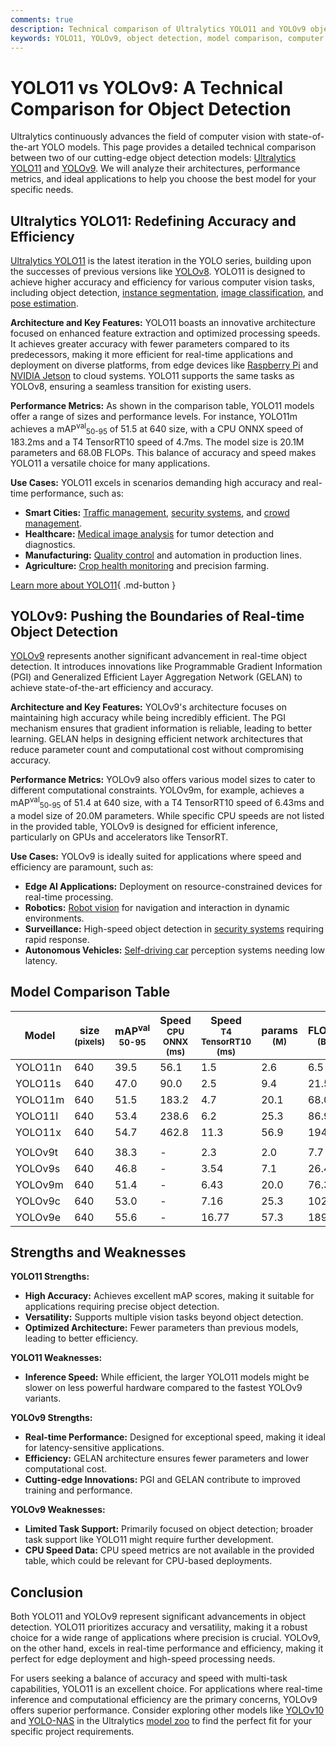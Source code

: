 ```yaml
---
comments: true
description: Technical comparison of Ultralytics YOLO11 and YOLOv9 object detection models, highlighting architecture, performance, use cases, and metrics.
keywords: YOLO11, YOLOv9, object detection, model comparison, computer vision, Ultralytics, AI models, performance metrics, architecture, use cases
---
```


# YOLO11 vs YOLOv9: A Technical Comparison for Object Detection

Ultralytics continuously advances the field of computer vision with state-of-the-art YOLO models. This page provides a detailed technical comparison between two of our cutting-edge object detection models: [Ultralytics YOLO11](https://docs.ultralytics.com/models/yolo11/) and [YOLOv9](https://docs.ultralytics.com/models/yolov9/). We will analyze their architectures, performance metrics, and ideal applications to help you choose the best model for your specific needs.

<script async src="https://cdn.jsdelivr.net/npm/chart.js@3.9.1/dist/chart.min.js"></script>
<script defer src="../../javascript/benchmark.js"></script>

<canvas id="modelComparisonChart" width="1024" height="400" active-models='["YOLO11", "YOLOv9"]'></canvas>

## Ultralytics YOLO11: Redefining Accuracy and Efficiency

[Ultralytics YOLO11](https://docs.ultralytics.com/models/yolo11/) is the latest iteration in the YOLO series, building upon the successes of previous versions like [YOLOv8](https://docs.ultralytics.com/models/yolov8/). YOLO11 is designed to achieve higher accuracy and efficiency for various computer vision tasks, including object detection, [instance segmentation](https://www.ultralytics.com/glossary/instance-segmentation), [image classification](https://docs.ultralytics.com/tasks/classify/), and [pose estimation](https://docs.ultralytics.com/tasks/pose/).

**Architecture and Key Features:**
YOLO11 boasts an innovative architecture focused on enhanced feature extraction and optimized processing speeds. It achieves greater accuracy with fewer parameters compared to its predecessors, making it more efficient for real-time applications and deployment on diverse platforms, from edge devices like [Raspberry Pi](https://docs.ultralytics.com/guides/raspberry-pi/) and [NVIDIA Jetson](https://docs.ultralytics.com/guides/nvidia-jetson/) to cloud systems. YOLO11 supports the same tasks as YOLOv8, ensuring a seamless transition for existing users.

**Performance Metrics:**
As shown in the comparison table, YOLO11 models offer a range of sizes and performance levels. For instance, YOLO11m achieves a mAP<sup>val</sup><sub>50-95</sub> of 51.5 at 640 size, with a CPU ONNX speed of 183.2ms and a T4 TensorRT10 speed of 4.7ms. The model size is 20.1M parameters and 68.0B FLOPs. This balance of accuracy and speed makes YOLO11 a versatile choice for many applications.

**Use Cases:**
YOLO11 excels in scenarios demanding high accuracy and real-time performance, such as:

- **Smart Cities:** [Traffic management](https://www.ultralytics.com/blog/optimizingtraffic-management-with-ultralytics-yolo11), [security systems](https://www.ultralytics.com/blog/security-alarm-system-projects-with-ultralytics-yolov8), and [crowd management](https://www.ultralytics.com/blog/vision-ai-in-crowd-management).
- **Healthcare:** [Medical image analysis](https://www.ultralytics.com/glossary/medical-image-analysis) for tumor detection and diagnostics.
- **Manufacturing:** [Quality control](https://www.ultralytics.com/solutions/ai-in-manufacturing) and automation in production lines.
- **Agriculture:** [Crop health monitoring](https://www.ultralytics.com/blog/real-time-crop-health-monitoring-with-ultralytics-yolo11) and precision farming.

[Learn more about YOLO11](https://docs.ultralytics.com/models/yolo11){ .md-button }

## YOLOv9: Pushing the Boundaries of Real-time Object Detection

[YOLOv9](https://docs.ultralytics.com/models/yolov9/) represents another significant advancement in real-time object detection. It introduces innovations like Programmable Gradient Information (PGI) and Generalized Efficient Layer Aggregation Network (GELAN) to achieve state-of-the-art efficiency and accuracy.

**Architecture and Key Features:**
YOLOv9's architecture focuses on maintaining high accuracy while being incredibly efficient. The PGI mechanism ensures that gradient information is reliable, leading to better learning. GELAN helps in designing efficient network architectures that reduce parameter count and computational cost without compromising accuracy.

**Performance Metrics:**
YOLOv9 also offers various model sizes to cater to different computational constraints. YOLOv9m, for example, achieves a mAP<sup>val</sup><sub>50-95</sub> of 51.4 at 640 size, with a T4 TensorRT10 speed of 6.43ms and a model size of 20.0M parameters. While specific CPU speeds are not listed in the provided table, YOLOv9 is designed for efficient inference, particularly on GPUs and accelerators like TensorRT.

**Use Cases:**
YOLOv9 is ideally suited for applications where speed and efficiency are paramount, such as:

- **Edge AI Applications:** Deployment on resource-constrained devices for real-time processing.
- **Robotics:** [Robot vision](https://www.ultralytics.com/glossary/robotics) for navigation and interaction in dynamic environments.
- **Surveillance:** High-speed object detection in [security systems](https://www.ultralytics.com/blog/computer-vision-for-theft-prevention-enhancing-security) requiring rapid response.
- **Autonomous Vehicles:** [Self-driving car](https://www.ultralytics.com/solutions/ai-in-self-driving) perception systems needing low latency.

## Model Comparison Table

| Model   | size<br><sup>(pixels) | mAP<sup>val<br>50-95 | Speed<br><sup>CPU ONNX<br>(ms) | Speed<br><sup>T4 TensorRT10<br>(ms) | params<br><sup>(M) | FLOPs<br><sup>(B) |
| ------- | --------------------- | -------------------- | ------------------------------ | ----------------------------------- | ------------------ | ----------------- |
| YOLO11n | 640                   | 39.5                 | 56.1                           | 1.5                                 | 2.6                | 6.5               |
| YOLO11s | 640                   | 47.0                 | 90.0                           | 2.5                                 | 9.4                | 21.5              |
| YOLO11m | 640                   | 51.5                 | 183.2                          | 4.7                                 | 20.1               | 68.0              |
| YOLO11l | 640                   | 53.4                 | 238.6                          | 6.2                                 | 25.3               | 86.9              |
| YOLO11x | 640                   | 54.7                 | 462.8                          | 11.3                                | 56.9               | 194.9             |
|         |                       |                      |                                |                                     |                    |                   |
| YOLOv9t | 640                   | 38.3                 | -                              | 2.3                                 | 2.0                | 7.7               |
| YOLOv9s | 640                   | 46.8                 | -                              | 3.54                                | 7.1                | 26.4              |
| YOLOv9m | 640                   | 51.4                 | -                              | 6.43                                | 20.0               | 76.3              |
| YOLOv9c | 640                   | 53.0                 | -                              | 7.16                                | 25.3               | 102.1             |
| YOLOv9e | 640                   | 55.6                 | -                              | 16.77                               | 57.3               | 189.0             |

## Strengths and Weaknesses

**YOLO11 Strengths:**

- **High Accuracy:** Achieves excellent mAP scores, making it suitable for applications requiring precise object detection.
- **Versatility:** Supports multiple vision tasks beyond object detection.
- **Optimized Architecture:** Fewer parameters than previous models, leading to better efficiency.

**YOLO11 Weaknesses:**

- **Inference Speed:** While efficient, the larger YOLO11 models might be slower on less powerful hardware compared to the fastest YOLOv9 variants.

**YOLOv9 Strengths:**

- **Real-time Performance:** Designed for exceptional speed, making it ideal for latency-sensitive applications.
- **Efficiency:** GELAN architecture ensures fewer parameters and lower computational cost.
- **Cutting-edge Innovations:** PGI and GELAN contribute to improved training and performance.

**YOLOv9 Weaknesses:**

- **Limited Task Support:** Primarily focused on object detection; broader task support like YOLO11 might require further development.
- **CPU Speed Data:** CPU speed metrics are not available in the provided table, which could be relevant for CPU-based deployments.

## Conclusion

Both YOLO11 and YOLOv9 represent significant advancements in object detection. YOLO11 prioritizes accuracy and versatility, making it a robust choice for a wide range of applications where precision is crucial. YOLOv9, on the other hand, excels in real-time performance and efficiency, making it perfect for edge deployment and high-speed processing needs.

For users seeking a balance of accuracy and speed with multi-task capabilities, YOLO11 is an excellent choice. For applications where real-time inference and computational efficiency are the primary concerns, YOLOv9 offers superior performance. Consider exploring other models like [YOLOv10](https://docs.ultralytics.com/models/yolov10/) and [YOLO-NAS](https://docs.ultralytics.com/models/yolo-nas/) in the Ultralytics [model zoo](https://docs.ultralytics.com/models/) to find the perfect fit for your specific project requirements.
